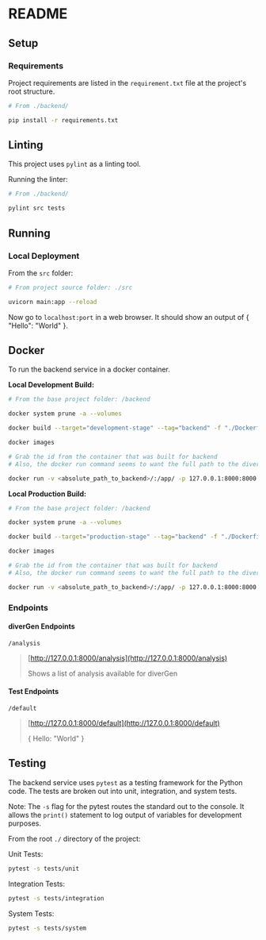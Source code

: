 # README

## Setup

### Requirements

Project requirements are listed in the `requirement.txt` file at the project's root structure.

```sh
# From ./backend/

pip install -r requirements.txt
```

## Linting

This project uses `pylint` as a linting tool.

Running the linter:

```bash
# From ./backend/

pylint src tests
```

## Running

### Local Deployment

From the `src` folder:

```bash
# From project source folder: ./src

uvicorn main:app --reload
```

Now go to `localhost:port` in a web browser. It should show an output of { "Hello": "World" }.

## Docker

To run the backend service in a docker container.

**Local Development Build:**

```bash
# From the base project folder: /backend

docker system prune -a --volumes

docker build --target="development-stage" --tag="backend" -f "./Dockerfile" ./

docker images

# Grab the id from the container that was built for backend
# Also, the docker run command seems to want the full path to the diverGen folder

docker run -v <absolute_path_to_backend>/:/app/ -p 127.0.0.1:8000:8000 <image_id>
```

**Local Production Build:**

```bash
# From the base project folder: /backend

docker system prune -a --volumes

docker build --target="production-stage" --tag="backend" -f "./Dockerfile" ./

docker images

# Grab the id from the container that was built for backend
# Also, the docker run command seems to want the full path to the diverGen folder

docker run -v <absolute_path_to_backend>/:/app/ -p 127.0.0.1:8000:8000 <image_id>
```

### Endpoints

#### **diverGen Endpoints**

`/analysis`
>
> [http://127.0.0.1:8000/analysis](http://127.0.0.1:8000/analysis)
>
>
>Shows a list of analysis available for diverGen

#### **Test Endpoints**

`/default`

> [http://127.0.0.1:8000/default](http://127.0.0.1:8000/default)
>
>{
> Hello: "World"
>}

## Testing

The backend service uses `pytest` as a testing framework for the Python code. The tests are broken out into unit, integration, and system tests.

Note: The `-s` flag for the pytest routes the standard out to the console. It allows the `print()` statement to log output of variables for development purposes.

From the root `./` directory of the project:

Unit Tests:

```bash
pytest -s tests/unit
```

Integration Tests:

```bash
pytest -s tests/integration
```

System Tests:

```bash
pytest -s tests/system
```

